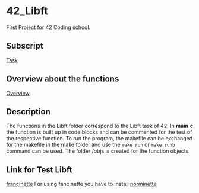 # 42_Libft
First Project for 42 Coding school. 


## Subscript
[Task](/PDF/Libft_subject.pdf)


## Overview about the functions
[Overview](/doc/Overview_about_function.md)


## Description
The functions in the Libft folder correspond to the Libft task of 42. In **main.c** the function is built up in code blocks and can be commented for the test of the respective function. To run the program, the makefile can be exchanged for the makefile in the [make](/make) folder and use the ```make run``` or ```make runb``` command can be used. The folder /objs is created for the function objects.


## Link for Test Libft
[francinette](https://github.com/xicodomingues/francinette)
For using fancinette you have to install
[norminette](https://github.com/42School/norminette)
